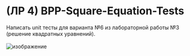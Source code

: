 # (ЛР 4) BPP-Square-Equation-Tests

Написать unit тесты для варианта №6 из лабораторной работы №3 (решение квадратных уравнений).
<br><br>
![изображение](https://github.com/EdgeFirewalk/BPP-Square-Equation-Tests/assets/64972579/e65589e6-dc1c-4e51-be7e-6c64104e097a)
